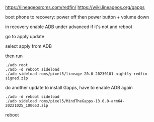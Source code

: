 https://lineageosroms.com/redfin/
https://wiki.lineageos.org/gapps

boot phone to recovery: power off then power button + volume down

in recovery enable ADB under advanced if it's not and reboot

go to apply update

select apply from ADB

then run

    ./adb root
    ./adb -d reboot sideload
    ./adb sideload roms/pixel5/lineage-20.0-20230101-nightly-redfin-signed.zip

do another update to install Gapps, have to enable ADB again

    ./adb -d reboot sideload
    ./adb sideload roms/pixel5/MindTheGapps-13.0.0-arm64-20221025_100653.zip

reboot
